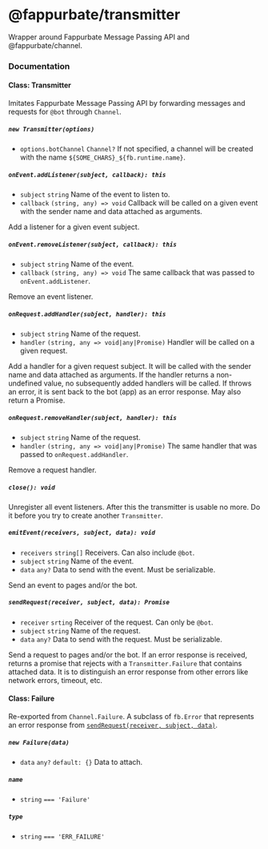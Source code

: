 @fappurbate/transmitter
===========================

Wrapper around Fappurbate Message Passing API and @fappurbate/channel.

### Documentation

#### Class: Transmitter

Imitates Fappurbate Message Passing API by forwarding messages and requests for `@bot` through `Channel`.

##### `new Transmitter(options)`

- `options.botChannel` `Channel?` If not specified, a channel will be created with the name `${SOME_CHARS}_${fb.runtime.name}`.

##### `onEvent.addListener(subject, callback): this`

- `subject` `string` Name of the event to listen to.
- `callback` `(string, any) => void` Callback will be called on a given event with the sender name and data attached as arguments.

Add a listener for a given event subject.

##### `onEvent.removeListener(subject, callback): this`

- `subject` `string` Name of the event.
- `callback` `(string, any) => void` The same callback that was passed to `onEvent.addListener`.

Remove an event listener.

##### `onRequest.addHandler(subject, handler): this`

- `subject` `string` Name of the request.
- `handler` `(string, any => void|any|Promise)` Handler will be called on a given request.

Add a handler for a given request subject. It will be called with the sender name and data attached as arguments. If the handler returns a non-undefined value, no subsequently added handlers will be called. If throws an error, it is sent back to the bot (app) as an error response. May also return a Promise.

##### `onRequest.removeHandler(subject, handler): this`

- `subject` `string` Name of the request.
- `handler` `(string, any => void|any|Promise)` The same handler that was passed to `onRequest.addHandler`.

Remove a request handler.

##### `close(): void`

Unregister all event listeners. After this the transmitter is usable no more. Do it before you try to create another `Transmitter`.

##### `emitEvent(receivers, subject, data): void`

- `receivers` `string[]` Receivers. Can also include `@bot`.
- `subject` `string` Name of the event.
- `data` `any?` Data to send with the event. Must be serializable.

Send an event to pages and/or the bot.

##### `sendRequest(receiver, subject, data): Promise`

- `receiver` `srting` Receiver of the request. Can only be `@bot`.
- `subject` `string` Name of the request.
- `data` `any?` Data to send with the request. Must be serializable.

Send a request to pages and/or the bot. If an error response is received, returns a promise that rejects with a `Transmitter.Failure` that contains attached data. It is to distinguish an error response from other errors like network errors, timeout, etc.

#### Class: Failure

Re-exported from `Channel.Failure`. A subclass of `fb.Error` that represents an error response from [`sendRequest(receiver, subject, data)`](#send-requestreceiver-subject-data-promise).

##### `new Failure(data)`

- `data` `any?` `default: {}` Data to attach.

##### `name`

- `string` `=== 'Failure'`

##### `type`

- `string` `=== 'ERR_FAILURE'`
